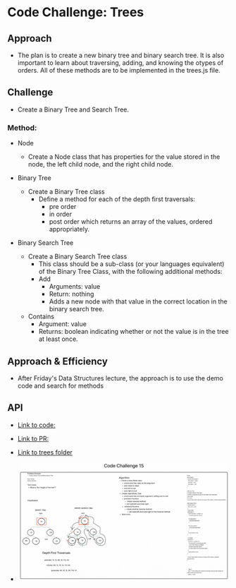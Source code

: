 # Code Challenge: Trees

## Approach

- The plan is to create a new binary tree and binary search tree. It is also important to learn about traversing, adding, and knowing the otypes of orders. All of these methods are to be implemented in the trees.js file.

## Challenge

- Create a Binary Tree and Search Tree.

### Method:

- Node
  - Create a Node class that has properties for the value stored in the node, the left child node, and the right child node.

- Binary Tree
  - Create a Binary Tree class
    - Define a method for each of the depth first traversals:
      - pre order
      - in order
      - post order which returns an array of the values, ordered appropriately.
- Binary Search Tree
  - Create a Binary Search Tree class
    - This class should be a sub-class (or your languages equivalent) of the Binary Tree Class, with the following additional methods:
    - Add
      - Arguments: value
      - Return: nothing
      - Adds a new node with that value in the correct location in the binary search tree.
  - Contains
    - Argument: value
    - Returns: boolean indicating whether or not the value is in the tree at least once.

## Approach & Efficiency

- After Friday's Data Structures lecture, the approach is to use the demo code and search for methods

## API

- [Link to code:](index.js)

- [Link to PR:](https://github.com/Keelen-Fisher/data-structures-and-algorithms/pull/42)

- [Link to trees folder](https://github.com/Keelen-Fisher/data-structures-and-algorithms/tree/main/javascript/trees)

- ![wireframe](../../Images/trees%20challenge.png)
